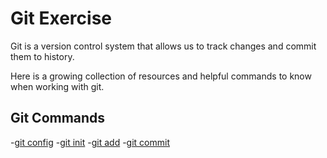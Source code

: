 # Git Exercise

Git is a version control system that allows us to track changes and commit them to history.

Here is a growing collection of resources and helpful commands to know when working with git.

## Git Commands
-[git config](./Commands/Config.md)
-[git init](./Commands/init.md)
-[git add](./Commands/Add.md)
-[git commit](./Commands/Commit.md)

